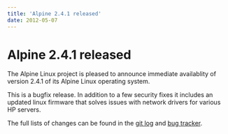 ```yaml
---
title: 'Alpine 2.4.1 released'
date: 2012-05-07
---
```


# Alpine 2.4.1 released
The Alpine Linux project is pleased to announce immediate availablity of
version 2.4.1 of its Alpine Linux operating system.
 
This is a bugfix release. In addition to a few security fixes it includes an updated linux firmware that solves issues with network drivers for various HP servers.

The full lists of changes can be found in the <a href="http://git.alpinelinux.org/cgit/aports/log/?h=v2.4.1">git log</a>
and <a href="http://bugs.alpinelinux.org/versions/show/44">bug tracker</a>.